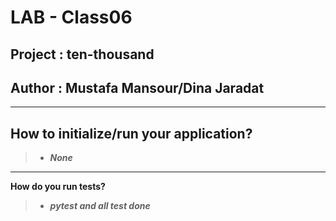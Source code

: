 # LAB - Class06

## Project : ten-thousand
## Author : Mustafa Mansour/Dina Jaradat

---




## **How to initialize/run your application?**

>- ***None***
---


**How do you run tests?**

>- ***pytest and all test done*** 